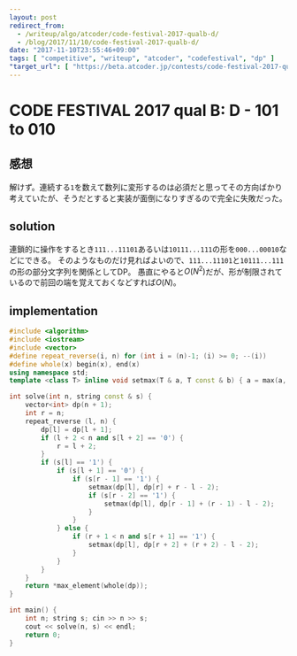 ```yaml
---
layout: post
redirect_from:
  - /writeup/algo/atcoder/code-festival-2017-qualb-d/
  - /blog/2017/11/10/code-festival-2017-qualb-d/
date: "2017-11-10T23:55:46+09:00"
tags: [ "competitive", "writeup", "atcoder", "codefestival", "dp" ]
"target_url": [ "https://beta.atcoder.jp/contests/code-festival-2017-qualb/tasks/code_festival_2017_qualb_d" ]
---
```


# CODE FESTIVAL 2017 qual B: D - 101 to 010

## 感想

解けず。連続する`1`を数えて数列に変形するのは必須だと思ってその方向ばかり考えていたが、そうだとすると実装が面倒になりすぎるので完全に失敗だった。

## solution

連鎖的に操作をするとき`111...11101`あるいは`10111...111`の形を`000...00010`などにできる。
そのようなものだけ見ればよいので、`111...11101`と`10111...111`の形の部分文字列を関係としてDP。
愚直にやると$O(N^2)$だが、形が制限されているので前回の端を覚えておくなどすれば$O(N)$。

## implementation

``` c++
#include <algorithm>
#include <iostream>
#include <vector>
#define repeat_reverse(i, n) for (int i = (n)-1; (i) >= 0; --(i))
#define whole(x) begin(x), end(x)
using namespace std;
template <class T> inline void setmax(T & a, T const & b) { a = max(a, b); }

int solve(int n, string const & s) {
    vector<int> dp(n + 1);
    int r = n;
    repeat_reverse (l, n) {
        dp[l] = dp[l + 1];
        if (l + 2 < n and s[l + 2] == '0') {
            r = l + 2;
        }
        if (s[l] == '1') {
            if (s[l + 1] == '0') {
                if (s[r - 1] == '1') {
                    setmax(dp[l], dp[r] + r - l - 2);
                    if (s[r - 2] == '1') {
                        setmax(dp[l], dp[r - 1] + (r - 1) - l - 2);
                    }
                }
            } else {
                if (r + 1 < n and s[r + 1] == '1') {
                    setmax(dp[l], dp[r + 2] + (r + 2) - l - 2);
                }
            }
        }
    }
    return *max_element(whole(dp));
}

int main() {
    int n; string s; cin >> n >> s;
    cout << solve(n, s) << endl;
    return 0;
}
```
